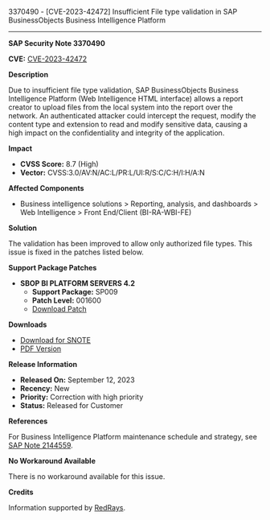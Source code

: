 3370490 - [CVE-2023-42472] Insufficient File type validation in SAP BusinessObjects Business Intelligence Platform

---

**SAP Security Note 3370490**

**CVE:** [CVE-2023-42472](https://www.cve.org/CVERecord?id=CVE-2023-42472)

**Description**

Due to insufficient file type validation, SAP BusinessObjects Business Intelligence Platform (Web Intelligence HTML interface) allows a report creator to upload files from the local system into the report over the network. An authenticated attacker could intercept the request, modify the content type and extension to read and modify sensitive data, causing a high impact on the confidentiality and integrity of the application.

**Impact**

- **CVSS Score:** 8.7 (High)
- **Vector:** CVSS:3.0/AV:N/AC:L/PR:L/UI:R/S:C/C:H/I:H/A:N

**Affected Components**

- Business intelligence solutions > Reporting, analysis, and dashboards > Web Intelligence > Front End/Client (BI-RA-WBI-FE)

**Solution**

The validation has been improved to allow only authorized file types. This issue is fixed in the patches listed below.

**Support Package Patches**

- **SBOP BI PLATFORM SERVERS 4.2**
  - **Support Package:** SP009
  - **Patch Level:** 001600
  - [Download Patch](https://me.sap.com/softwarecenter/template/products/_APP=00200682500000001943&_EVENT=DISPHIER&HEADER=Y&FUNCTIONBAR=N&EVENT=TREE&NE=NAVIGATE&ENR=73555000100200001041&V=MAINT)

**Downloads**

- [Download for SNOTE](https://notesdownloads.sap.com/note/0040000001089042023)
- [PDF Version](https://userapps.support.sap.com/sap/support/sfm/notes/print/0003370490?language=en-US&token=09E284A2B0719A2CA46BB6E7BCCA53B0)

**Release Information**

- **Released On:** September 12, 2023
- **Recency:** New
- **Priority:** Correction with high priority
- **Status:** Released for Customer

**References**

For Business Intelligence Platform maintenance schedule and strategy, see [SAP Note 2144559](https://me.sap.com/notes/2144559).

**No Workaround Available**

There is no workaround available for this issue.

**Credits**

Information supported by [RedRays](https://redrays.io).